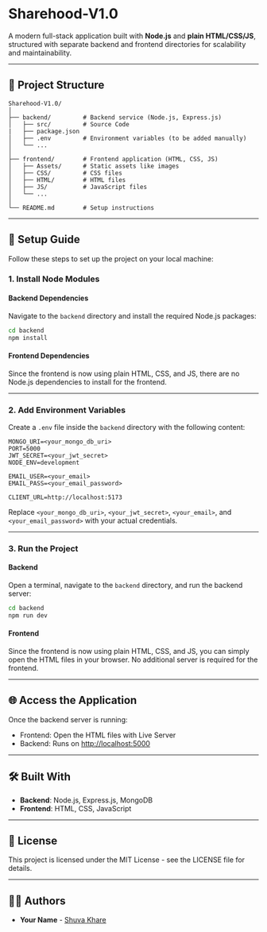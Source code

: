 # Sharehood-V1.0

A modern full-stack application built with **Node.js** and **plain HTML/CSS/JS**, structured with separate backend and frontend directories for scalability and maintainability.

---

## 📁 Project Structure

```
Sharehood-V1.0/
│
├── backend/         # Backend service (Node.js, Express.js)
│   ├── src/         # Source Code
|   ├── package.json
│   ├── .env         # Environment variables (to be added manually)
│   └── ...
│
├── frontend/        # Frontend application (HTML, CSS, JS)
│   ├── Assets/      # Static assets like images
│   ├── CSS/         # CSS files
│   ├── HTML/        # HTML files
│   ├── JS/          # JavaScript files
│   └── ...
│
└── README.md        # Setup instructions
```

---

## 🚀 Setup Guide

Follow these steps to set up the project on your local machine:

### 1. Install Node Modules

#### Backend Dependencies
Navigate to the `backend` directory and install the required Node.js packages:

```bash
cd backend
npm install
```

#### Frontend Dependencies
Since the frontend is now using plain HTML, CSS, and JS, there are no Node.js dependencies to install for the frontend.

---

### 2. Add Environment Variables

Create a `.env` file inside the `backend` directory with the following content:

```env
MONGO_URI=<your_mongo_db_uri>
PORT=5000
JWT_SECRET=<your_jwt_secret>
NODE_ENV=development

EMAIL_USER=<your_email>
EMAIL_PASS=<your_email_password>

CLIENT_URL=http://localhost:5173
```

Replace `<your_mongo_db_uri>`, `<your_jwt_secret>`, `<your_email>`, and `<your_email_password>` with your actual credentials.

---

### 3. Run the Project

#### Backend
Open a terminal, navigate to the `backend` directory, and run the backend server:

```bash
cd backend
npm run dev
```

#### Frontend
Since the frontend is now using plain HTML, CSS, and JS, you can simply open the HTML files in your browser. No additional server is required for the frontend.

---

## 🌐 Access the Application

Once the backend server is running:

- Frontend: Open the HTML files with Live Server
- Backend: Runs on [http://localhost:5000](http://localhost:5000)

---

## 🛠 Built With

- **Backend**: Node.js, Express.js, MongoDB
- **Frontend**: HTML, CSS, JavaScript

---

## 📜 License

This project is licensed under the MIT License - see the LICENSE file for details.

---

## 🧑‍💻 Authors

- **Your Name** - [Shuva Khare](https://github.com/shuva-kharel)
